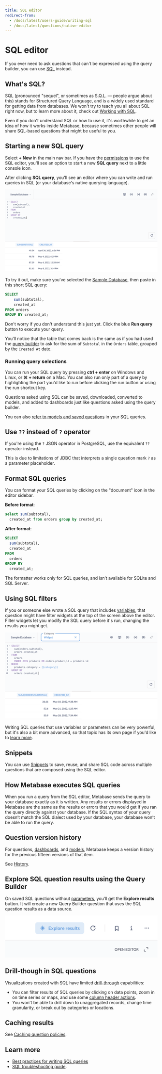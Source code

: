 ```yaml
---
title: SQL editor
redirect-from:
  - /docs/latest/users-guide/writing-sql
  - /docs/latest/questions/native-editor
---
```


# SQL editor

If you ever need to ask questions that can't be expressed using the query builder, you can use [SQL][sql-gloss] instead.

## What's SQL?

SQL (pronounced "sequel", or sometimes as S.Q.L. — people argue about this) stands for Structured Query Language, and is a widely used standard for getting data from databases. We won't try to teach you all about SQL right now, but to learn more about it, check out [Working with SQL][learn-sql].

Even if you don't understand SQL or how to use it, it's worthwhile to get an idea of how it works inside Metabase, because sometimes other people will share SQL-based questions that might be useful to you.

## Starting a new SQL query

Select **+ New** in the main nav bar. If you have the [permissions](../../permissions/data.md) to use the SQL editor, you'll see an option to start a new **SQL query** next to a little console icon.

After clicking **SQL query**, you'll see an editor where you can write and run queries in SQL (or your database's native querying language).

![SQL editor](../images/SQLInterface.png)

To try it out, make sure you've selected the [Sample Database][sample-database-gloss], then paste in this short SQL query:

```sql
SELECT
    sum(subtotal),
    created_at
FROM orders
GROUP BY created_at;
```

Don't worry if you don't understand this just yet. Click the blue **Run query** button to execute your query.

You'll notice that the table that comes back is the same as if you had used the [query builder](../query-builder/editor.md) to ask for the sum of `Subtotal` in the `Orders` table, grouped by the `Created At` date.

### Running query selections

You can run your SQL query by pressing **ctrl + enter** on Windows and Linux, or **⌘ + return** on a Mac. You can also run only part of a query by highlighting the part you'd like to run before clicking the run button or using the run shortcut key.

Questions asked using SQL can be saved, downloaded, converted to models, and added to dashboards just like questions asked using the query builder.

You can also [refer to models and saved questions][ref-models] in your SQL queries.

## Use `??` instead of `?` operator

If you're using the `?` JSON operator in PostgreSQL, use the equivalent `??` operator instead.

This is due to limitations of JDBC that interprets a single question mark `?` as a parameter placeholder.

## Format SQL queries

You can format your SQL queries by clicking on the "document" icon in the editor sidebar.

**Before format**:

```sql
select sum(subtotal),
  created_at from orders group by created_at;
```

**After format**:

```sql
SELECT
  sum(subtotal),
  created_at
FROM
  orders
GROUP BY
  created_at;
```

The formatter works only for SQL queries, and isn’t available for SQLite and SQL Server.

## Using SQL filters

If you or someone else wrote a SQL query that includes [variables][variable-gloss], that question might have filter widgets at the top of the screen above the editor. Filter widgets let you modify the SQL query before it's run, changing the results you might get.

![SQL filter](../images/SQL-filter-widget.png)

Writing SQL queries that use variables or parameters can be very powerful, but it's also a bit more advanced, so that topic has its own page if you'd like to [learn more](./sql-parameters.md).

## Snippets

You can use [Snippets](snippets.md) to save, reuse, and share SQL code across multiple questions that are composed using the SQL editor.

## How Metabase executes SQL queries

When you run a query from the SQL editor, Metabase sends the query to your database exactly as it is written. Any results or errors displayed in Metabase are the same as the results or errors that you would get if you ran the query directly against your database. If the SQL syntax of your query doesn’t match the SQL dialect used by your database, your database won’t be able to run the query.

## Question version history

For questions, [dashboards](../../dashboards/start.md), and [models](../../data-modeling/models.md), Metabase keeps a version history for the previous fifteen versions of that item.

See [History](../../exploration-and-organization/history.md).

## Explore SQL question results using the Query Builder

On saved SQL questions without [parameters](./sql-parameters.md), you'll get the **Explore results** button. It will create a new Query Builder question that uses the SQL question results as a data source.

![Explore results button](../images/explore-results.png)

## Drill-though in SQL questions

Visualizations created with SQL have limited [drill-through][drill-through] capabilities:

- You can filter results of SQL queries by clicking on data points, zoom in on time series or maps, and use some [column header actions](../visualizations/table.md#column-heading-options-for-filtering-and-summarizing).
- You won't be able to drill down to unaggregated records, change time granularity, or break out by categories or locations.

## Caching results

See [Caching question policies](../../configuring-metabase/caching.md#question-caching-policy).

## Learn more

- [Best practices for writing SQL queries](https://www.metabase.com/learn/sql/working-with-sql/sql-best-practices)
- [SQL troubleshooting guide][troubleshooting-sql].

[learn-sql]: https://www.metabase.com/learn/sql/working-with-sql
[ref-models]: ./referencing-saved-questions-in-queries.md
[sample-database-gloss]: https://www.metabase.com/glossary/sample_database
[sql-gloss]: https://www.metabase.com/glossary/sql
[troubleshooting-sql]: ../../troubleshooting-guide/sql.md
[variable-gloss]: https://www.metabase.com/glossary/variable
[drill-through]: https://www.metabase.com/learn/metabase-basics/querying-and-dashboards/questions/drill-through
